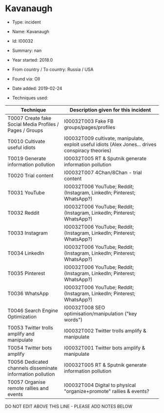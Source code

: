 # Kavanaugh

* Type: incident

* Name: Kavanaugh

* Id: I00032

* Summary: nan

* Year started: 2018.0

* From country / To country: Russia / USA

* Found via: OII

* Date added: 2019-02-24

* Techniques used: 

| Technique | Description given for this incident |
| --------- | ------------------------- |
| T0007 Create fake Social Media Profiles / Pages / Groups | I00032T003 Fake FB groups/pages/profiles  |
| T0010 Cultivate useful idiots | I00032T009 cultivate, manipulate, exploit useful idiots (Alex Jones... drives conspiracy theories) |
| T0019 Generate information pollution | I00032T005 RT & Sputnik generate information pollution |
| T0020 Trial content | I00032T007 4Chan/8Chan - trial content |
| T0031 YouTube | I00032T006 YouTube; Reddit; (Instagram, LinkedIn; Pinterest; WhatsApp?) |
| T0032 Reddit | I00032T006 YouTube; Reddit; (Instagram, LinkedIn; Pinterest; WhatsApp?) |
| T0033 Instagram | I00032T006 YouTube; Reddit; (Instagram, LinkedIn; Pinterest; WhatsApp?) |
| T0034 LinkedIn | I00032T006 YouTube; Reddit; (Instagram, LinkedIn; Pinterest; WhatsApp?) |
| T0035 Pinterest | I00032T006 YouTube; Reddit; (Instagram, LinkedIn; Pinterest; WhatsApp?) |
| T0036 WhatsApp | I00032T006 YouTube; Reddit; (Instagram, LinkedIn; Pinterest; WhatsApp?) |
| T0046 Search Engine Optimization | I00032T008 SEO optimisation/manipulation ("key words") |
| T0053 Twitter trolls amplify and manipulate | I00032T002 Twitter trolls amplify & manipulate |
| T0054 Twitter bots amplify | I00032T001 Twitter bots amplify & manipulate |
| T0056 Dedicated channels disseminate information pollution | I00032T005 RT & Sputnik generate information pollution |
| T0057 Organise remote rallies and events | I00032T004 Digital to physical "organize+promote" rallies & events? |


DO NOT EDIT ABOVE THIS LINE - PLEASE ADD NOTES BELOW